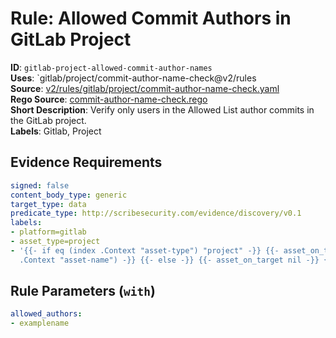 # Rule: Allowed Commit Authors in GitLab Project

**ID**: `gitlab-project-allowed-commit-author-names`  
**Uses**: `gitlab/project/commit-author-name-check@v2/rules  
**Source**: [v2/rules/gitlab/project/commit-author-name-check.yaml](https://github.com/scribe-public/sample-policies/v2/rules/gitlab/project/commit-author-name-check.yaml)  
**Rego Source**: [commit-author-name-check.rego](https://github.com/scribe-public/sample-policies/v2/rules/gitlab/project/commit-author-name-check.rego)  
**Short Description**: Verify only users in the Allowed List author commits in the GitLab project.  
**Labels**: Gitlab, Project

## Evidence Requirements

```yaml
signed: false
content_body_type: generic
target_type: data
predicate_type: http://scribesecurity.com/evidence/discovery/v0.1
labels:
- platform=gitlab
- asset_type=project
- '{{- if eq (index .Context "asset-type") "project" -}} {{- asset_on_target (index
  .Context "asset-name") -}} {{- else -}} {{- asset_on_target nil -}} {{- end -}}'
```
## Rule Parameters (`with`)

```yaml
allowed_authors:
- examplename
```
